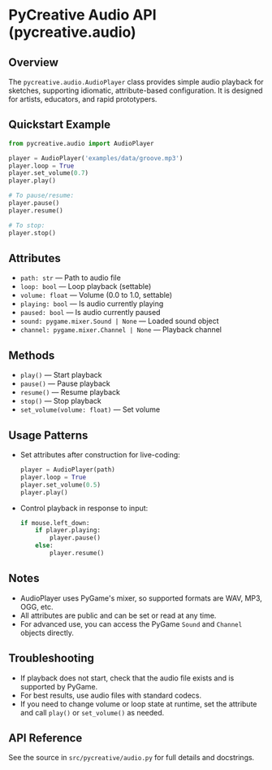 # PyCreative Audio API (pycreative.audio)

## Overview
The `pycreative.audio.AudioPlayer` class provides simple audio playback for sketches, supporting idiomatic, attribute-based configuration. It is designed for artists, educators, and rapid prototypers.

## Quickstart Example
```python
from pycreative.audio import AudioPlayer

player = AudioPlayer('examples/data/groove.mp3')
player.loop = True
player.set_volume(0.7)
player.play()

# To pause/resume:
player.pause()
player.resume()

# To stop:
player.stop()
```

## Attributes
- `path: str` — Path to audio file
- `loop: bool` — Loop playback (settable)
- `volume: float` — Volume (0.0 to 1.0, settable)
- `playing: bool` — Is audio currently playing
- `paused: bool` — Is audio currently paused
- `sound: pygame.mixer.Sound | None` — Loaded sound object
- `channel: pygame.mixer.Channel | None` — Playback channel

## Methods
- `play()` — Start playback
- `pause()` — Pause playback
- `resume()` — Resume playback
- `stop()` — Stop playback
- `set_volume(volume: float)` — Set volume

## Usage Patterns
- Set attributes after construction for live-coding:
  ```python
  player = AudioPlayer(path)
  player.loop = True
  player.set_volume(0.5)
  player.play()
  ```
- Control playback in response to input:
  ```python
  if mouse.left_down:
      if player.playing:
          player.pause()
      else:
          player.resume()
  ```

## Notes
- AudioPlayer uses PyGame's mixer, so supported formats are WAV, MP3, OGG, etc.
- All attributes are public and can be set or read at any time.
- For advanced use, you can access the PyGame `Sound` and `Channel` objects directly.

## Troubleshooting
- If playback does not start, check that the audio file exists and is supported by PyGame.
- For best results, use audio files with standard codecs.
- If you need to change volume or loop state at runtime, set the attribute and call `play()` or `set_volume()` as needed.

## API Reference
See the source in `src/pycreative/audio.py` for full details and docstrings.

